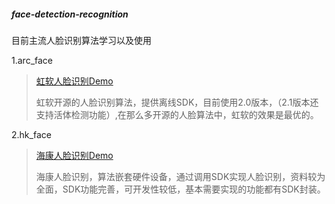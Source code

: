 ##### face-detection-recognition

目前主流人脸识别算法学习以及使用

1.arc_face 
>[虹软人脸识别Demo](https://github.com/Jeffer-hua/arc_face_learn)
>
>虹软开源的人脸识别算法，提供离线SDK，目前使用2.0版本，（2.1版本还支持活体检测功能）,在那么多开源的人脸算法中，虹软的效果是最优的。

2.hk_face
>[海康人脸识别Demo](https://github.com/Jeffer-hua/hk_face)
>
>海康人脸识别，算法嵌套硬件设备，通过调用SDK实现人脸识别，资料较为全面，SDK功能完善，可开发性较低，基本需要实现的功能都有SDK封装。
